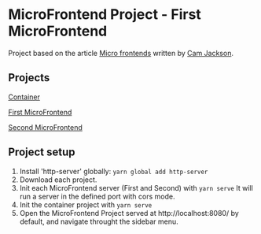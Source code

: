 # MicroFrontend Project - First MicroFrontend

Project based on the article [Micro frontends](https://martinfowler.com/articles/micro-frontends.html) written by [Cam Jackson](https://camjackson.net/).

## Projects

[Container](https://github.com/juandiegombr/vue-microfrontend-container)

[First MicroFrontend](https://github.com/juandiegombr/vue-microfrontend-first-page)

[Second MicroFrontend](https://github.com/juandiegombr/vue-microfrontend-second-page)

## Project setup

1. Install 'http-server' globally: ``yarn global add http-server``
2. Download each project.
3. Init each MicroFrontend server (First and Second) with ``yarn serve``
   It will run a server in the defined port with cors mode.
4. Init the container project with ``yarn serve``
5. Open the MicroFrontend Project served at http://localhost:8080/ by default, and navigate throught the sidebar menu.
